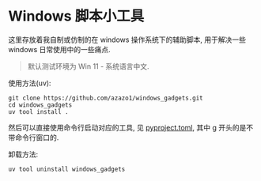 # Windows 脚本小工具

这里存放着我自制或仿制的在 windows 操作系统下的辅助脚本,
用于解决一些 windows 日常使用中的一些痛点.

> 默认测试环境为 Win 11 - 系统语言中文.

使用方法(uv):

```shell
git clone https://github.com/azazo1/windows_gadgets.git
cd windows_gadgets
uv tool install .
```

然后可以直接使用命令行启动对应的工具, 见 [pyproject.toml](pyproject.toml), 其中 g 开头的是不带命令行窗口的.

卸载方法:

```shell
uv tool uninstall windows_gadgets
```
